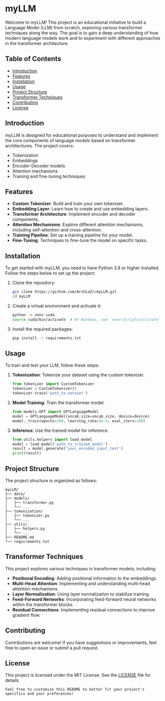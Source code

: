 # myLLM

Welcome to myLLM! This project is an educational initiative to build a Language Model (LLM) from scratch, exploring various transformer techniques along the way. The goal is to gain a deep understanding of how modern language models work and to experiment with different approaches in the transformer architecture.

## Table of Contents

- [Introduction](#introduction)
- [Features](#features)
- [Installation](#installation)
- [Usage](#usage)
- [Project Structure](#project-structure)
- [Transformer Techniques](#transformer-techniques)
- [Contributing](#contributing)
- [License](#license)

## Introduction

myLLM is designed for educational purposes to understand and implement the core components of language models based on transformer architectures. The project covers:

- Tokenization
- Embeddings
- Encoder-Decoder models
- Attention mechanisms
- Training and fine-tuning techniques

## Features

- **Custom Tokenizer**: Build and train your own tokenizer.
- **Embedding Layer**: Learn how to create and use embedding layers.
- **Transformer Architecture**: Implement encoder and decoder components.
- **Attention Mechanisms**: Explore different attention mechanisms, including self-attention and cross-attention.
- **Training Pipeline**: Set up a training pipeline for your model.
- **Fine-Tuning**: Techniques to fine-tune the model on specific tasks.

## Installation

To get started with myLLM, you need to have Python 3.8 or higher installed. Follow the steps below to set up the project:

1. Clone the repository:

   ```sh
   git clone https://github.com/ArshiaZr/myLLM.git
   cd myLLM
   ```

2. Create a virtual environment and activate it:

   ```sh
   python -m venv cuda
   source cuda/bin/activate  # On Windows, use `venv\Scripts\activate`
   ```

3. Install the required packages:
   ```sh
   pip install -r requirements.txt
   ```

## Usage

To train and test your LLM, follow these steps:

1. **Tokenization**: Tokenize your dataset using the custom tokenizer.

   ```python
   from tokenizer import CustomTokenizer
   tokenizer = CustomTokenizer()
   tokenizer.train('path_to_dataset')
   ```

2. **Model Training**: Train the transformer model.

   ```python
   from models.GPT import GPTLanguageModel
   model = GPTLanguageModel(vocab_size=vocab_size, device=device)
   model._train(epochs=200, learning_rate=3e-4, eval_iters=100)
   ```

3. **Inference**: Use the trained model for inference.
   ```python
   from utils.helpers import load_model
   model = load_model('path_to_trained_model')
   result = model.generate('your_encoded_input_text')
   print(result)
   ```

## Project Structure

The project structure is organized as follows:

```
myLLM/
├── data/
├── models/
│   ├── transformer.py
│   └── ...
├── tokenization/
│   ├── tokenizer.py
│   └── ...
├── utils/
│   ├── helpers.py
│   └── ...
├── README.md
└── requirements.txt
```

## Transformer Techniques

This project explores various techniques in transformer models, including:

- **Positional Encoding**: Adding positional information to the embeddings.
- **Multi-Head Attention**: Implementing and understanding multi-head attention mechanisms.
- **Layer Normalization**: Using layer normalization to stabilize training.
- **Feed-Forward Networks**: Incorporating feed-forward neural networks within the transformer blocks.
- **Residual Connections**: Implementing residual connections to improve gradient flow.

## Contributing

Contributions are welcome! If you have suggestions or improvements, feel free to open an issue or submit a pull request.

## License

This project is licensed under the MIT License. See the [LICENSE](LICENSE) file for details.

```
Feel free to customize this README to better fit your project's specifics and your preferences!
```
